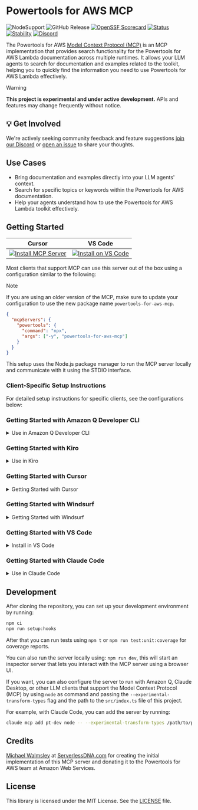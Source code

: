 # Powertools for AWS MCP

![NodeSupport](https://img.shields.io/static/v1?label=node&message=%2022&color=green?style=flat-square&logo=node)
![GitHub Release](https://img.shields.io/github/v/release/aws-powertools/powertools-mcp?include_prereleases)
[![OpenSSF Scorecard](https://api.securityscorecards.dev/projects/github.com/aws-powertools/powertools-mcp/badge)](https://api.securityscorecards.dev/projects/github.com/aws-powertools/powertools-mcp)
[![Status](https://img.shields.io/badge/Status-Experimental-orange.svg)](https://shields.io/)
[![Stability](https://img.shields.io/badge/Stability-Evolving-yellow.svg)](https://shields.io/)
[![Discord](https://img.shields.io/badge/Discord-Join_Community-7289da.svg)](https://discord.gg/B8zZKbbyET)

The Powertools for AWS [Model Context Protocol (MCP)](https://modelcontextprotocol.io/introduction) is an MCP implementation that provides search functionality for the Powertools for AWS Lambda documentation across multiple runtimes. It allows your LLM agents to search for documentation and examples related to the toolkit, helping you to quickly find the information you need to use Powertools for AWS Lambda effectively.

> [!WARNING]
> **This project is experimental and under active development.** APIs and features may change frequently without notice.

## 💡 Get Involved

We're actively seeking community feedback and feature suggestions [join our Discord](https://discord.gg/B8zZKbbyET) or [open an issue](https://github.com/aws-powertools/powertools-mcp/issues/new/choose) to share your thoughts.

## Use Cases

- Bring documentation and examples directly into your LLM agents' context.
- Search for specific topics or keywords within the Powertools for AWS documentation.
- Help your agents understand how to use the Powertools for AWS Lambda toolkit effectively.

## Getting Started

|                                                                                                           Cursor                                                                                                           |                                                                                                                                                             VS Code                                                                                                                                                             |
| :------------------------------------------------------------------------------------------------------------------------------------------------------------------------------------------------------------------------: | :-----------------------------------------------------------------------------------------------------------------------------------------------------------------------------------------------------------------------------------------------------------------------------------------------------------------------------: |
| [![Install MCP Server](https://cursor.com/deeplink/mcp-install-light.svg)](https://cursor.com/install-mcp?name=powertools&config=JTdCJTIyY29tbWFuZCUyMiUzQSUyMm5weCUyMC15JTIwcG93ZXJ0b29scy1mb3ItYXdzLW1jcCUyMiU3RA%3D%3D) | [![Install on VS Code](https://img.shields.io/badge/Install_on-VS_Code-FF9900?style=flat-square&logo=visualstudiocode&logoColor=white)](https://insiders.vscode.dev/redirect/mcp/install?name=Powertools%20for%20AWS%20MCP&config=%7B%22command%22%3A%22npx%22%2C%22args%22%3A%5B%22-y%22%2C%22powertools-for-aws-mcp%22%5D%7D) |

Most clients that support MCP can use this server out of the box using a configuration similar to the following:

> [!NOTE]
> If you are using an older version of the MCP, make sure to update your configuration to use the new package name `powertools-for-aws-mcp`.

```json
{
  "mcpServers": {
    "powertools": {
      "command": "npx",
      "args": ["-y", "powertools-for-aws-mcp"]
    }
  }
}
```

This setup uses the Node.js package manager to run the MCP server locally and communicate with it using the STDIO interface.

### Client-Specific Setup Instructions

For detailed setup instructions for specific clients, see the configurations below:

### Getting Started with Amazon Q Developer CLI

<details>
<summary>Use in Amazon Q Developer CLI</summary>

See [Amazon Q Developer CLI documentation](https://docs.aws.amazon.com/amazonq/latest/qdeveloper-ug/command-line-mcp-config-CLI.html) for details.

**Add MCP Server using CLI commands:**

```bash
qchat mcp add powertools npx -y powertools-for-aws-mcp
```

**Manual Configuration:**
If you select global scope, the MCP server configuration is stored in `~/.aws/amazonq/mcp.json` and available across all your projects. If you select local scope, the configuration is stored in `.amazonq/mcp.json` within your current project.

#### `~/.aws/amazonq/mcp.json`

```json
{
  "mcpServers": {
    "powertools": {
      "command": "npx",
      "args": ["-y", "powertools-for-aws-mcp"]
    }
  }
}
```

</details>

### Getting Started with Kiro

<details>
<summary>Use in Kiro</summary>

See [Kiro Model Context Protocol Documentation](https://kiro.dev/docs/mcp/configuration/) for details.

1. Navigate to `Kiro` > `MCP Servers`
2. Add a new MCP server by selecting the `+ Add` button.
3. Paste the configuration given below:

#### `kiro_mcp_settings.json`

For macOS/Linux:

```json
{
  "mcpServers": {
    "powertools": {
      "command": "npx",
      "args": ["-y", "powertools-for-aws-mcp"]
    }
  }
}
```

For Windows:

```json
{
  "mcpServers": {
    "powertools": {
      "disabled": false,
      "timeout": 60,
      "type": "stdio",
      "command": "npx",
      "args": ["-y", "powertools-for-aws-mcp"]
    }
  }
}
```

</details>

### Getting Started with Cursor

<details>
<summary>Getting Started with Cursor</summary>

1. You can place MCP configuration in two locations, depending on your use case:

A. **Project Configuration** - For tools specific to a project, create a `.cursor/mcp.json` file in your project directory. - This allows you to define MCP servers that are only available within that specific project.

B. **Global Configuration** - For tools that you want to use across all projects, create a `~/.cursor/mcp.json` file in your home directory. - This makes MCP servers available in all your Cursor workspaces.

#### `.cursor/mcp.json`

```json
{
  "mcpServers": {
    "powertools": {
      "command": "npx",
      "args": ["-y", "powertools-for-aws-mcp"]
    }
  }
}
```

2. **Using MCP in Chat:** The Composer Agent will automatically use any MCP tools that are listed under Available Tools on the MCP settings page if it determines them to be relevant. To prompt tool usage intentionally, please prompt Cursor to use the desired MCP Server you wish to use. For example, `Using the Powertools MCP Server, do...`

3. **Tool Approval:** By default, when the Agent wants to use an MCP tool, it will display a message asking for your approval. You can use the arrow next to the tool name to expand the message and see what arguments the Agent is calling the tool with.

</details>

### Getting Started with Windsurf

<details>
<summary>Getting Started with Windsurf</summary>

1. **Access MCP Settings**

   - Navigate to Windsurf - Settings > Advanced Settings or use the Command Palette > Open Windsurf Settings Page
   - Look for the "Model Context Protocol (MCP) Servers" section

2. **Add MCP Servers**

   - Select "Add Server" to add a new MCP server
   - You can choose from available templates like GitHub, Puppeteer, PostgreSQL, etc.
   - Alternatively, select "Add custom server" to configure your own server

3. **Manual Configuration**
   - You can also manually edit the MCP configuration file located at `~/.codeium/windsurf/mcp_config.json`

#### `~/.codeium/windsurf/mcp_config.json`

```json
{
  "mcpServers": {
    "powertools": {
      "command": "npx",
      "args": ["-y", "powertools-for-aws-mcp"]
    }
  }
}
```

</details>

### Getting Started with VS Code

<details>
<summary>Install in VS Code</summary>

Configure MCP servers in VS Code settings or in `.vscode/mcp.json` (see [VS Code MCP docs](https://code.visualstudio.com/docs/copilot/chat/mcp-servers) for more info.):

#### `.vscode/mcp.json`

```json
{
  "mcpServers": {
    "powertools": {
      "command": "npx",
      "args": ["-y", "powertools-for-aws-mcp"]
    }
  }
}
```

</details>

### Getting Started with Claude Code

<details>
<summary>Use in Claude Code</summary>

**Add MCP Server using CLI commands:**

```bash
claude mcp add powertools
```

**Manual Configuration (Recommended):**
You can directly edit the configuration file located at `~/.claude.json`. This approach is more flexible and allows you to see all configurations at once.

#### `~/.claude.json`

```json
{
  "mcpServers": {
    "powertools": {
      "type": "stdio",
      "command": "npx",
      "args": ["-y", "powertools-for-aws-mcp"]
    }
  }
}
```

**Restart Claude Code:**
After editing the config file, restart Claude Code for the changes to take effect.

</details>

## Development

After cloning the repository, you can set up your development environment by running:

```bash
npm ci
npm run setup:hooks
```

After that you can run tests using `npm t` or `npm run test:unit:coverage` for coverage reports.

You can also run the server locally using: `npm run dev`, this will start an inspector server that lets you interact with the MCP server using a browser UI.

If you want, you can also configure the server to run with Amazon Q, Claude Desktop, or other LLM clients that support the Model Context Protocol (MCP) by using `node` as command and passing the `--experimental-transform-types` flag and the path to the `src/index.ts` file of this project.

For example, with Claude Code, you can add the server by running:

```bash
claude mcp add pt-dev node -- --experimental-transform-types /path/to/project/powertools-mcp/src/index.ts
```

## Credits

[Michael Walmsley](https://www.linkedin.com/in/walmsles/) at [ServerlessDNA.com](https://serverlessdna.com) for creating the initial implementation of this MCP server and donating it to the Powertools for AWS team at Amazon Web Services.

## License

This library is licensed under the MIT License. See the [LICENSE](https://github.com/aws-powertools/powertools-mcp/blob/main/LICENSE) file.
